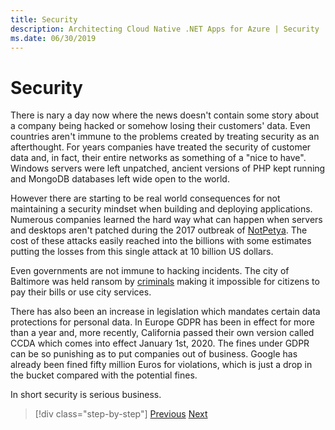 ```yaml
---
title: Security
description: Architecting Cloud Native .NET Apps for Azure | Security
ms.date: 06/30/2019
---
```

# Security

There is nary a day now where the news doesn't contain some story about a company being hacked or somehow losing their customers' data. Even countries aren't immune to the problems created by treating security as an afterthought. For years companies have treated the security of customer data and, in fact, their entire networks as something of a "nice to have". Windows servers were left unpatched, ancient versions of PHP kept running and MongoDB databases left wide open to the world. 

However there are starting to be real world consequences for not maintaining a security mindset when building and deploying applications. Numerous companies learned the hard way what can happen when servers and desktops aren't patched during the 2017 outbreak of [NotPetya](https://www.wired.com/story/notpetya-cyberattack-ukraine-russia-code-crashed-the-world/). The cost of these attacks easily reached into the billions with some estimates putting the losses from this single attack at 10 billion US dollars.

Even governments are not immune to hacking incidents. The city of Baltimore was held ransom by [criminals](https://www.vox.com/recode/2019/5/21/18634505/baltimore-ransom-robbinhood-mayor-jack-young-hackers) making it impossible for citizens to pay their bills or use city services.

There has also been an increase in legislation which mandates certain data protections for personal data. In Europe GDPR has been in effect for more than a year and, more recently, California passed their own version called CCDA which comes into effect January 1st, 2020. The fines under GDPR can be so punishing as to put companies out of business. Google has already been fined fifty million Euros for violations, which is just a drop in the bucket compared with the potential fines.

In short security is serious business.

>[!div class="step-by-step"]
>[Previous](identity-server.md)
>[Next](azure-security-for-cloud-native.md)
